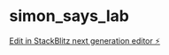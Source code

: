 # simon_says_lab

[Edit in StackBlitz next generation editor ⚡️](https://stackblitz.com/~/github.com/ronakraj00/simon_says_lab)
